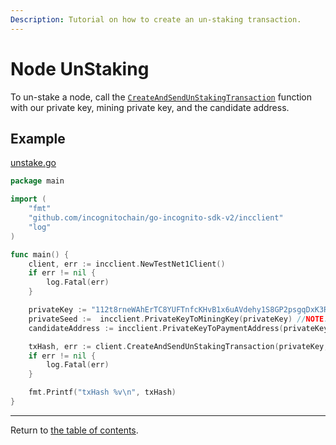 ```yaml
---
Description: Tutorial on how to create an un-staking transaction.
---
```

# Node UnStaking
To un-stake a node, call the [`CreateAndSendUnStakingTransaction`](../../../incclient/staking.go) function with our private key, mining private key, and the candidate address.

## Example
[unstake.go](../../code/staking/unstake/unstake.go)

```go
package main

import (
	"fmt"
	"github.com/incognitochain/go-incognito-sdk-v2/incclient"
	"log"
)

func main() {
	client, err := incclient.NewTestNet1Client()
	if err != nil {
		log.Fatal(err)
	}

	privateKey := "112t8rneWAhErTC8YUFTnfcKHvB1x6uAVdehy1S8GP2psgqDxK3RHouUcd69fz88oAL9XuMyQ8mBY5FmmGJdcyrpwXjWBXRpoWwgJXjsxi4j"
	privateSeed :=  incclient.PrivateKeyToMiningKey(privateKey) //NOTE: the private seed (a.k.a the mining key) can be randomly generated and not be dependent on the private key
	candidateAddress := incclient.PrivateKeyToPaymentAddress(privateKey, -1)

	txHash, err := client.CreateAndSendUnStakingTransaction(privateKey, privateSeed, candidateAddress)
	if err != nil {
		log.Fatal(err)
	}

	fmt.Printf("txHash %v\n", txHash)
}
```
---
Return to [the table of contents](../../../README.md).

